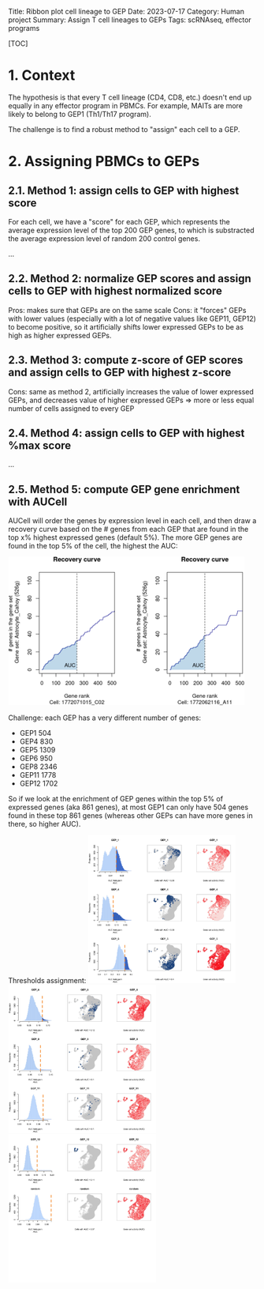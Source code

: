 Title: Ribbon plot cell lineage to GEP
Date: 2023-07-17
Category: Human project
Summary: Assign T cell lineages to GEPs
Tags: scRNAseq, effector programs

[TOC]

# 1. Context
The hypothesis is that every T cell lineage (CD4, CD8, etc.) doesn't end up equally in any effector program in PBMCs. For example, MAITs are more likely to belong to GEP1 (Th1/Th17 program).

The challenge is to find a robust method to "assign" each cell to a GEP.


# 2. Assigning PBMCs to GEPs

## 2.1. Method 1: assign cells to GEP with highest score
For each cell, we have a "score" for each GEP, which represents the average expression level of the top 200 GEP genes, to which is substracted the average expression level of random 200 control genes.

...

## 2.2. Method 2: normalize GEP scores and assign cells to GEP with highest normalized score
Pros: makes sure that GEPs are on the same scale
Cons: it "forces" GEPs with lower values (especially with a lot of negative values like GEP11, GEP12) to become positive, so it artificially shifts lower expressed GEPs to be as high as higher expressed GEPs.

## 2.3. Method 3: compute z-score of GEP scores and assign cells to GEP with highest z-score
Cons: same as method 2, artificially increases the value of lower expressed GEPs, and decreases value of higher expressed GEPs => more or less equal number of cells assigned to every GEP

## 2.4. Method 4: assign cells to GEP with highest %max score
...

## 2.5. Method 5: compute GEP gene enrichment with AUCell
AUCell will order the genes by expression level in each cell, and then draw a recovery curve based on the # genes from each GEP that are found in the top x% highest expressed genes (default 5%). The more GEP genes are found in the top 5% of the cell, the highest the AUC:

<img src="plots/aucell_demo.png" height="300"/>

Challenge: each GEP has a very different number of genes:

- GEP1 504
- GEP4 830
- GEP5 1309
- GEP6 950
- GEP8 2346
- GEP11 1778
- GEP12 1702

So if we look at the enrichment of GEP genes within the top 5% of expressed genes (aka 861 genes), at most GEP1 can only have 504 genes found in these top 861 genes (whereas other GEPs can have more genes in there, so higher AUC).

Thresholds assignment:
<img src="plots/maxrank504_thresholds1.jpeg" height="300"/>
<img src="plots/maxrank504_thresholds2.jpeg" height="300"/>
<img src="plots/maxrank504_thresholds3.jpeg" height="300"/>